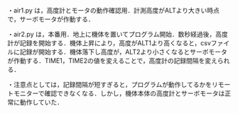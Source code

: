 ・air1.py は，高度計とモータの動作確認用．計測高度がALTより大きい時点で，サーボモータが作動する．

・air2.py は，本番用．地上に機体を置いてプログラム開始．数秒経過後，高度計が記録を開始する．機体上昇により，高度がALT1より高くなると，csvファイルに記録が開始する．機体落下し高度が，ALT2より小さくなるとサーボモータが作動する．TIME1，TIME2の値を変えることで，高度計の記録間隔を変えられる．

・注意点としては，記録間隔が短すぎると，プログラムが動作してるかをリモートモニターで確認できなくなる．しかし，機体本体の高度計とサーボモータは正常に動作していた．
